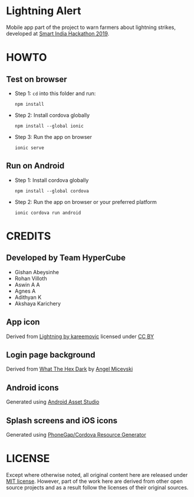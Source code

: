 # Lightning Alert

Mobile app part of the project to warn farmers about lightning strikes, developed at [Smart India Hackathon 2019](https://sih.gov.in/sih2019).


HOWTO
=====

Test on browser
---------------

- Step 1: `cd` into this folder and run:

      npm install

- Step 2: Install cordova globally

      npm install --global ionic

- Step 3: Run the app on browser

      ionic serve


Run on Android
--------------

- Step 1: Install cordova globally

      npm install --global cordova

- Step 2: Run the app on browser or your preferred platform

      ionic cordova run android


CREDITS
=======
Developed by Team HyperCube
---------------------------
- Gishan Abeysinhe
- Rohan Villoth
- Aswin A A
- Agnes A
- Adithyan K
- Akshaya Karichery

App icon
--------
Derived from [Lightning by kareemovic](https://thenounproject.com/term/lightning/1461745/) licensed under [CC BY](https://creativecommons.org/licenses/by/3.0/us/legalcode)

Login page background
---------------------
Derived from [What The Hex Dark](https://toptal.com/designers/subtlepatterns/what-the-hex-dark/) by [Angel Micevski](https://behance.net/micevskiangel)

Android icons
-------------
Generated using [Android Asset Studio](https://romannurik.github.io/AndroidAssetStudio/icons-launcher.html)

Splash screens and iOS icons
----------------------------
Generated using [PhoneGap/Cordova Resource Generator](https://resource-generator.com)


LICENSE
=======
Except where otherwise noted, all original content here are released under [MIT license](https://opensource.org/licenses/MIT). However, part of the work here are derived from other open source projects and as a result follow the licenses of their original sources.
